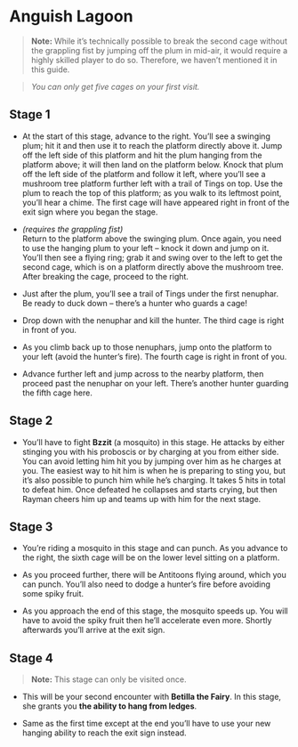 # Anguish Lagoon

> **Note:** While it’s technically possible to break the second cage without the grappling fist by jumping off the plum in mid-air, it would require a highly skilled player to do so. Therefore, we haven’t mentioned it in this guide.

> *You can only get five cages on your first visit.*

## Stage 1

- At the start of this stage, advance to the right. You’ll see a swinging plum; hit it and then use it to reach the platform directly above it. Jump off the left side of this platform and hit the plum hanging from the platform above; it will then land on the platform below. Knock that plum off the left side of the platform and follow it left, where you’ll see a mushroom tree platform further left with a trail of Tings on top. Use the plum to reach the top of this platform; as you walk to its leftmost point, you’ll hear a chime. The first cage will have appeared right in front of the exit sign where you began the stage.

- *(requires the grappling fist)*  
  Return to the platform above the swinging plum. Once again, you need to use the  hanging plum to your left – knock it down and jump on it. You’ll then see a flying ring; grab it and swing over to the left to get the second cage, which is on a platform directly above the mushroom tree. After breaking the cage, proceed to the right.

- Just after the plum, you’ll see a trail of Tings under the first nenuphar. Be ready to duck down – there’s a hunter who guards a cage!

- Drop down with the nenuphar and kill the hunter. The third cage is right in front of you.

- As you climb back up to those nenuphars, jump onto the platform to your left (avoid the hunter’s fire). The fourth cage is right in front of you.

- Advance further left and jump across to the nearby platform, then proceed past the nenuphar on your left. There’s another hunter guarding the fifth cage here.

## Stage 2

- You’ll have to fight **Bzzit** (a mosquito) in this stage. He attacks by either stinging you with his proboscis or by charging at you from either side. You can avoid letting him hit you by jumping over him as he charges at you. The easiest way to hit him is when he is preparing to sting you, but it’s also possible to punch him while he’s charging. It takes 5 hits in total to defeat him. Once defeated he collapses and starts crying, but then Rayman cheers him up and teams up with him for the next stage.

## Stage 3

- You’re riding a mosquito in this stage and can punch. As you advance to the right, the sixth cage will be on the lower level sitting on a platform.

- As you proceed further, there will be Antitoons flying around, which you can punch. You’ll also need to dodge a hunter’s fire before avoiding some spiky fruit.

- As you approach the end of this stage, the mosquito speeds up. You will have to avoid the spiky fruit then he’ll accelerate even more. Shortly afterwards you’ll arrive at the exit sign.

## Stage 4

> **Note:** This stage can only be visited once.

- This will be your second encounter with **Betilla the Fairy**. In this stage, she grants you **the ability to hang from ledges**.

- Same as the first time except at the end you’ll have to use your new hanging ability to reach the exit sign instead.